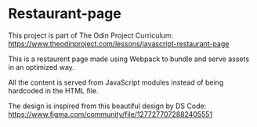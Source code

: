 # Restaurant-page


This project is part of The Odin Project Curriculum:
https://www.theodinproject.com/lessons/javascript-restaurant-page

This is a restaurent page made using Webpack to bundle and serve assets in an optimized way.

All the content is served from JavaScript modules instead of being hardcoded in the HTML file.

The design is inspired from this beautiful design by DS Code:
https://www.figma.com/community/file/1277277072882405551

